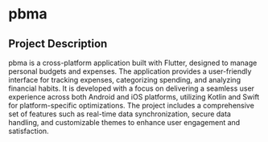 # pbma

## Project Description

pbma is a cross-platform application built with Flutter, designed to manage personal budgets and expenses. The application provides a user-friendly interface for tracking expenses, categorizing spending, and analyzing financial habits. It is developed with a focus on delivering a seamless user experience across both Android and iOS platforms, utilizing Kotlin and Swift for platform-specific optimizations. The project includes a comprehensive set of features such as real-time data synchronization, secure data handling, and customizable themes to enhance user engagement and satisfaction.

